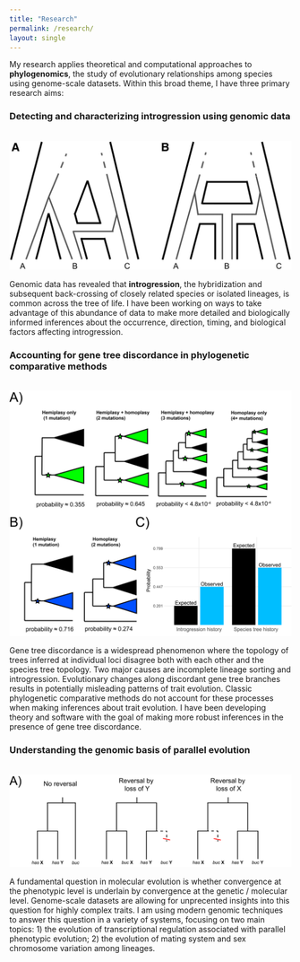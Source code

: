 ```yaml
---
title: "Research"
permalink: /research/
layout: single
---
```


My research applies theoretical and computational approaches to
**phylogenomics**, the study of evolutionary relationships among
species using genome-scale datasets. Within this broad theme,
I have three primary research aims:  

### Detecting and characterizing introgression using genomic data
&nbsp;  
![Figure 3 from Hibbins & Hahn 2019 (Genetics)](../images/research_1.jpg)

Genomic data has revealed that **introgression**, the hybridization and subsequent
back-crossing of closely related species or isolated lineages, is common
across the tree of life. I have been working on ways to take advantage of this
abundance of data to make more detailed and biologically informed inferences about 
the occurrence, direction, timing, and biological factors affecting introgression.

### Accounting for gene tree discordance in phylogenetic comparative methods 
&nbsp;
![Figure 6 from Hibbins et al. 2020 (eLife)](../images/research_2.png)

Gene tree discordance is a widespread phenomenon where the topology of trees 
inferred at individual loci disagree both with each other and the species tree 
topology. Two major causes are incomplete lineage sorting and introgression.
Evolutionary changes along discordant gene tree branches results 
in potentially misleading patterns of trait evolution. Classic phylogenetic 
comparative methods do not account for these processes when making inferences 
about trait evolution. I have been developing theory and software
with the goal of making more robust inferences in the presence of gene tree
discordance. 

### Understanding the genomic basis of parallel evolution
&nbsp;
![Figure from Hibbins et al. 2023 in prep](../images/research_3.png)

A fundamental question in molecular evolution is whether convergence at the 
phenotypic level is underlain by convergence at the genetic / molecular 
level. Genome-scale datasets are allowing for unprecented insights into
this question for highly complex traits. I am using modern genomic 
techniques to answer this question in a variety of systems, focusing on 
two main topics: 1) the evolution of transcriptional regulation associated
with parallel phenotypic evolution; 2) the evolution of mating system and 
sex chromosome variation among lineages.

